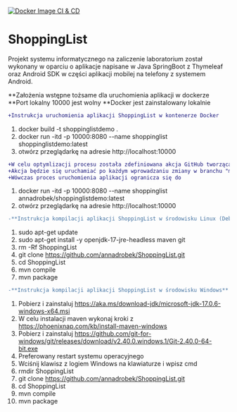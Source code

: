[![Docker Image CI & CD](https://github.com/annadrobek/ShoppingList/actions/workflows/main.yml/badge.svg)](https://github.com/annadrobek/ShoppingList/actions/workflows/main.yml)

# ShoppingList
Projekt systemu informatycznego na zaliczenie laboratorium został wykonany w oparciu o aplikacje napisane w Java SpringBoot z Thymeleaf oraz Android SDK w części aplikacji mobilej na telefony z systemem Android.  

**Założenia wstępne tożsame dla uruchomienia aplikacji w dockerze
**Port lokalny 10000 jest wolny
**Docker jest zainstalowany lokalnie

```diff
+Instrukcja uruchomienia aplikacji ShoppingList w kontenerze Docker
```
1) docker build -t shoppinglistdemo .  
2) docker run -itd -p 10000:8080 --name shoppinglist shoppinglistdemo:latest  
3) otwórz przeglądarkę na adresie http://localhost:10000

```diff
+W celu optymlizacji procesu została zdefiniowana akcja GitHub tworząca obrazy dockerowe.
+Akcja będzie się uruchamiać po każdym wprowadzaniu zmiany w branchu "main".
+Wówczas proces uruchomienia aplikacji ogranicza się do
```
1) docker run -itd -p 10000:8080 --name shoppinglist annadrobek/shoppinglistdemo:latest
2) otwórz przeglądarkę na adresie http://localhost:10000

```diff
-**Instrukcja kompilacji aplikacji ShoppingList w środowisku Linux (Debian/Ubuntu)**  
```
1) sudo apt-get update  
2) sudo apt-get install -y openjdk-17-jre-headless maven git
3) rm -Rf ShoppingList  
4) git clone https://github.com/annadrobek/ShoppingList.git  
5) cd ShoppingList  
6) mvn compile  
7) mvn package   

```diff
-**Instrukcja kompilacji aplikacji ShoppingList w środowisku Windows**  
```
1) Pobierz i zainstaluj https://aka.ms/download-jdk/microsoft-jdk-17.0.6-windows-x64.msi  
2) W celu instalacji maven wykonaj kroki z https://phoenixnap.com/kb/install-maven-windows  
3) Pobierz i zainstaluj https://github.com/git-for-windows/git/releases/download/v2.40.0.windows.1/Git-2.40.0-64-bit.exe
4) Preferowany restart systemu operacyjnego
5) Wciśnij klawisz z logiem Windows na klawiaturze i wpisz cmd
6) rmdir ShoppingList
7) git clone https://github.com/annadrobek/ShoppingList.git  
8) cd ShoppingList  
9) mvn compile  
10) mvn package  
